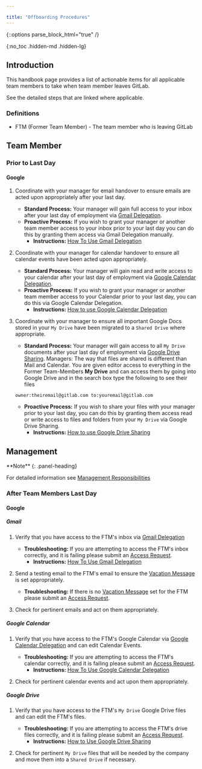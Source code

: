 ```yaml
---

title: "Offboarding Procedures"
---
```

{::options parse_block_html="true" /}



{:no_toc .hidden-md .hidden-lg}




## Introduction

This handbook page provides a list of actionable items for all applicable team members to take when team member leaves GitLab.

See the detailed steps that are linked where applicable.

### Definitions

- FTM (Former Team Member) - The team member who is leaving GitLab

## Team Member

### Prior to Last Day

#### Google

1. Coordinate with your manager for email handover to ensure emails are acted upon appropriately after your last day.

    - **Standard Process:** Your manager will gain full access to your inbox after your last day of employment via [Gmail Delegation](https://support.google.com/mail/answer/138350?hl=en).
    - **Proactive Process:** If you wish to grant your manager or another team member access to your inbox prior to your last day you can do this by granting them access via Gmail Delegation manually.
        - **Instructions:** [How To Use Gmail Delegation](/handbook/business-technology/end-user-services/how-to-articles/google-workspace/gmail-delegation/)

1. Coordinate with your manager for calendar handover to ensure all calendar events have been acted upon appropriately.

    - **Standard Process:** Your manager will gain read and write access to your calendar after your last day of employment via [Google Calendar Delegation](https://support.google.com/calendar/answer/37082).
    - **Proactive Process:** If you wish to grant your manager or another team member access to your Calendar prior to your last day, you can do this via Google Calendar Delegation.
        - **Instructions:** [How to use Google Calendar Delegation](/handbook/business-technology/end-user-services/how-to-articles/google-workspace/google-calendar-delegation#how-to-add-a-google-calendar-delegate)

1. Coordinate with your manager to ensure all important Google Docs stored in your `My Drive` have been migrated to a `Shared Drive` where appropriate.

    - **Standard Process:** Your manager will gain access to all `My Drive` documents after your last day of employment via [Google Drive Sharing](https://support.google.com/drive/answer/2494822?hl=en&ref_topic=7000947). Managers: The way that files are shared is different than Mail and Calendar. You are given editor access to everything in the Former Team-Members **My Drive** and can access them by going into Google Drive and in the search box type the following to see their files

    ```owner:theiremail@gitlab.com to:youremail@gitlab.com```

    - **Proactive Process:** If you wish to share your files with your manager prior to your last day, you can do this by granting them access read or write access to files and folders from your `My Drive` via Google Drive Sharing.
        - **Instructions:** [How to use Google Drive Sharing](/handbook/business-technology/end-user-services/how-to-articles/google-workspace/google-drive-sharing#how-to-share-google-drive-files)

## Management

<div class="panel panel-info">
**Note**
{: .panel-heading}
<div class="panel-body">

For detailed information see [Management Responsibilities](/handbook/business-technology/end-user-services/offboarding/management-responsibilities/)

</div>
</div>

### After Team Members Last Day

#### Google

##### Gmail

1. Verify that you have access to the FTM's inbox via [Gmail Delegation](https://support.google.com/mail/answer/138350?hl=en)

    - **Troubleshooting:** If you are attempting to access the FTM's inbox correctly, and it is failing please submit an [Access Request](https://gitlab.com/gitlab-com/team-member-epics/access-requests/-/issues/new?issuable_template=Individual_Bulk_Access_Request).
        - **Instructions:** [How To Use Gmail Delegation](/handbook/business-technology/end-user-services/how-to-articles/google-workspace/gmail-delegation/)

1. Send a testing email to the FTM's email to ensure the [Vacation Message](https://support.google.com/mail/answer/25922?hl=en&co=GENIE.Platform%3DDesktop) is set appropriately.

    - **Troubleshooting:** If there is no [Vacation Message](https://support.google.com/mail/answer/25922?hl=en&co=GENIE.Platform%3DDesktop) set for the FTM please submit an [Access Request](https://gitlab.com/gitlab-com/team-member-epics/access-requests/-/issues/new?issuable_template=Individual_Bulk_Access_Request).

1. Check for pertinent emails and act on them appropriately.

##### Google Calendar

1. Verify that you have access to the FTM's Google Calendar via [Google Calendar Delegation](https://support.google.com/calendar/answer/37082) and can edit Calendar Events.

    - **Troubleshooting:** If you are attempting to access the FTM's calendar correctly, and it is failing please submit an [Access Request](https://gitlab.com/gitlab-com/team-member-epics/access-requests/-/issues/new?issuable_template=Individual_Bulk_Access_Request).
        - **Instructions:** [How To Use Google Calendar Delegation](/handbook/business-technology/end-user-services/how-to-articles/google-workspace/google-calendar-delegation#how-to-access-google-calendar-delegation)

1. Check for pertinent calendar events and act upon them appropriately.

##### Google Drive

1. Verify that you have access to the FTM's `My Drive` Google Drive files and can edit the FTM's files.
      - **Troubleshooting:** If you are attempting to access the FTM's drive files correctly, and it is failing please submit an [Access Request](https://gitlab.com/gitlab-com/team-member-epics/access-requests/-/issues/new?issuable_template=Individual_Bulk_Access_Request).
          - **Instructions:** [How to Use Google Drive Sharing](/handbook/business-technology/end-user-services/how-to-articles/google-workspace/google-drive-sharing)

1. Check for pertinent `My Drive` files that will be needed by the company and move them into a `Shared Drive` if necessary.

